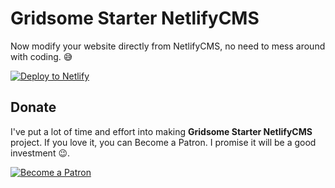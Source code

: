 # Gridsome Starter NetlifyCMS

Now modify your website directly from NetlifyCMS, no need to mess around with coding. 😅

[![Deploy to Netlify](https://www.netlify.com/img/deploy/button.svg)](https://app.netlify.com/start/deploy?repository=https://github.com/mittalyashu/gridsome-starter-netlifycms)

## Donate

I've put a lot of time and effort into making **Gridsome Starter NetlifyCMS** project. If you love it, you can Become a Patron. I promise it will be a good investment 😉.

[![Become a Patron](https://i.imgur.com/wYOr44L.png)](https://www.patreon.com/bePatron?u=8494594)
